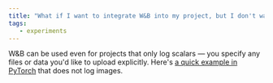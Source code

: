 ```yaml
---
title: "What if I want to integrate W&B into my project, but I don't want to upload any images or media?"
tags:
   - experiments
---
```


W&B can be used even for projects that only log scalars — you specify any files or data you'd like to upload explicitly. Here's [a quick example in PyTorch](http://wandb.me/pytorch-colab) that does not log images.
